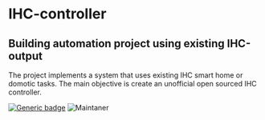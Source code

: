 # IHC-controller
## Building automation project using existing IHC-output

The project implements a system that uses existing IHC smart home or domotic tasks. 
The main objective is create an unofficial open sourced IHC controller. 

[![Generic badge](https://img.shields.io/badge/licence-MIT-green.svg)](https://shields.io/)
![Maintaner](https://img.shields.io/badge/author-@jellyfish101-blue)
